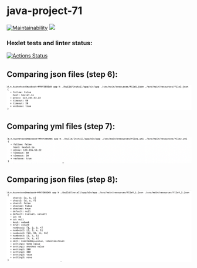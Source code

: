 # java-project-71

[![Maintainability](https://api.codeclimate.com/v1/badges/0e35f8138a71b22f5f09/maintainability)](https://codeclimate.com/github/dmitkuzn/java-project-71/maintainability)
<a href="https://codeclimate.com/github/dmitkuzn/java-project-71/test_coverage"><img src="https://api.codeclimate.com/v1/badges/0e35f8138a71b22f5f09/test_coverage" /></a>

### Hexlet tests and linter status:
[![Actions Status](https://github.com/dmitkuzn/java-project-71/actions/workflows/hexlet-check.yml/badge.svg)](https://github.com/dmitkuzn/java-project-71/actions)

## Comparing json files (step 6):

![step6.png](app%2Fassets%2Fstep6.png)

## Comparing yml files (step 7):

![step8.png](app%2Fassets%2Fstep8.png)

## Comparing json files (step 8):

![step9.png](app%2Fassets%2Fstep9.png)
